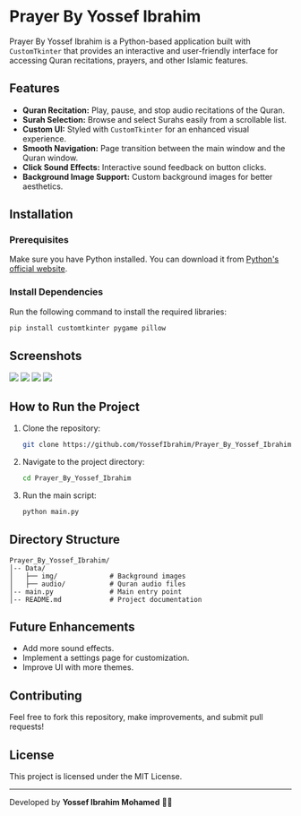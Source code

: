 # Prayer By Yossef Ibrahim

Prayer By Yossef Ibrahim is a Python-based application built with `CustomTkinter` that provides an interactive and user-friendly interface for accessing Quran recitations, prayers, and other Islamic features.

## Features
- **Quran Recitation:** Play, pause, and stop audio recitations of the Quran.
- **Surah Selection:** Browse and select Surahs easily from a scrollable list.
- **Custom UI:** Styled with `CustomTkinter` for an enhanced visual experience.
- **Smooth Navigation:** Page transition between the main window and the Quran window.
- **Click Sound Effects:** Interactive sound feedback on button clicks.
- **Background Image Support:** Custom background images for better aesthetics.

## Installation
### Prerequisites
Make sure you have Python installed. You can download it from [Python's official website](https://www.python.org/downloads/).

### Install Dependencies
Run the following command to install the required libraries:
```bash
pip install customtkinter pygame pillow
```
## Screenshots
<img src="![Image](https://github.com/user-attachments/assets/71dc9272-706e-4266-acf6-34e0ddd2fa45)">
<img src="![Image](https://github.com/user-attachments/assets/6c6880e8-00e5-43bd-abef-fb5b633f7084)">
<img src="![Image](https://github.com/user-attachments/assets/06660832-7ea2-4037-9615-a7f0cb900455)">
<img src="![Image](https://github.com/user-attachments/assets/61132313-ea54-4293-bc81-8e55cedd5f4f)">

## How to Run the Project
1. Clone the repository:
   ```bash
   git clone https://github.com/YossefIbrahim/Prayer_By_Yossef_Ibrahim.git
   ```
2. Navigate to the project directory:
   ```bash
   cd Prayer_By_Yossef_Ibrahim
   ```
3. Run the main script:
   ```bash
   python main.py
   ```

## Directory Structure
```
Prayer_By_Yossef_Ibrahim/
│-- Data/
│   ├── img/             # Background images
│   ├── audio/           # Quran audio files
│-- main.py              # Main entry point
│-- README.md            # Project documentation
```

## Future Enhancements
- Add more sound effects.
- Implement a settings page for customization.
- Improve UI with more themes.

## Contributing
Feel free to fork this repository, make improvements, and submit pull requests!

## License
This project is licensed under the MIT License.

---
Developed by **Yossef Ibrahim Mohamed** 🎯🚀


 
